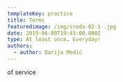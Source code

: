 ```yaml
---
templateKey: practice
title: Terms
featuredimage: /img/sreda-02-1-.jpg
date: 2019-06-09T19:43:00.000Z
type: At least once… Everyday!
authors:
  - author: Darija Medić
---
```

of service
